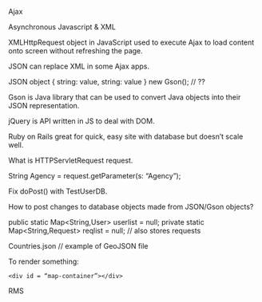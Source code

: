 Ajax

Asynchronous Javascript & XML

XMLHttpRequest object in JavaScript used to execute Ajax to load content onto screen without refreshing the page.

JSON can replace XML in some Ajax apps.

JSON object { string: value, string: value }
new Gson();		// ??

Gson is Java library that can be used to convert Java objects into their JSON representation.

jQuery is API written in JS to deal with DOM.

Ruby on Rails great for quick, easy site with database but doesn’t scale well.

What is HTTPServletRequest request.

String Agency = request.getParameter(s: “Agency”);

Fix doPost() with TestUserDB.

How to post changes to database objects made from JSON/Gson objects?

public static Map<String,User> userlist = null;
private static Map<String,Request> reqlist = null;		// also stores requests

Countries.json	// example of GeoJSON file

To render something:

	<div id = “map-container”></div>

RMS 
